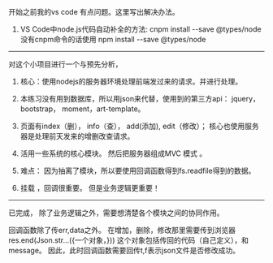 开始之前我的vs code 有点问题。这里写出解决办法。
1. VS Code中node.js代码自动补全的方法: cnpm install --save @types/node     没有cnpm命令的话使用    npm install --save @types/node 
 
----------------------------------------------------------------------------
对这个小项目进行一个与预先分析，

1. 核心：使用nodejs的服务器环境处理前端发过来的请求。并进行处理。

2. 本练习没有用到数据库，所以用json来代替，使用到的第三方api： jquery， bootstrap， moment，art-template。

3. 页面有index（删）， info（查）， add(添加), edit（修改）； 核心也使用服务器是处理前天发来的增删改查请求。

4. 活用一些系统的核心模块。 然后把服务器组成MVC 模式 。

5. 难点： 因为抽离了模块，所以要使用回调函数得到fs.readfile得到的数据。

6. 挂载 ，回调很重要。 但是业务逻辑更重要！
--------------------------------------------------------------------


已完成， 除了业务逻辑之外，需要想清楚各个模块之间的协同作用。


回调函数除了传err,data之外。 在增加，删除，修改那里需要传到浏览器 res.end(Json.str...({一个对象，}))  这个对象包括传回的代码（自己定义），和message。    因此，此时回调函数需要回传t,f表示json文件是否修改成功。





